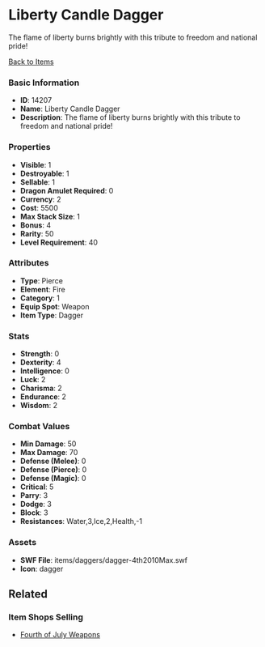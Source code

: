 # Liberty Candle Dagger 

The flame of liberty burns brightly with this tribute to freedom and national pride! 

[Back to Items](../items.md)

### Basic Information

- **ID**: 14207
- **Name**: Liberty Candle Dagger 
- **Description**: The flame of liberty burns brightly with this tribute to freedom and national pride! 

### Properties

- **Visible**: 1
- **Destroyable**: 1
- **Sellable**: 1
- **Dragon Amulet Required**: 0
- **Currency**: 2
- **Cost**: 5500
- **Max Stack Size**: 1
- **Bonus**: 4
- **Rarity**: 50
- **Level Requirement**: 40

### Attributes

- **Type**: Pierce
- **Element**: Fire
- **Category**: 1
- **Equip Spot**: Weapon
- **Item Type**: Dagger

### Stats

- **Strength**: 0
- **Dexterity**: 4
- **Intelligence**: 0
- **Luck**: 2
- **Charisma**: 2
- **Endurance**: 2
- **Wisdom**: 2

### Combat Values

- **Min Damage**: 50
- **Max Damage**: 70
- **Defense (Melee)**: 0
- **Defense (Pierce)**: 0
- **Defense (Magic)**: 0
- **Critical**: 5
- **Parry**: 3
- **Dodge**: 3
- **Block**: 3
- **Resistances**: Water,3,Ice,2,Health,-1

### Assets

- **SWF File**: items/daggers/dagger-4th2010Max.swf
- **Icon**: dagger

## Related

### Item Shops Selling

- [Fourth of July Weapons](../item-shops/104-fourth-of-july-weapons.md)


